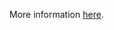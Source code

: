 More information [here](https://docs.prismacloud.io/en/enterprise-edition/policy-reference/azure-policies/azure-networking-policies/enable-trusted-microsoft-services-for-storage-account-access).

